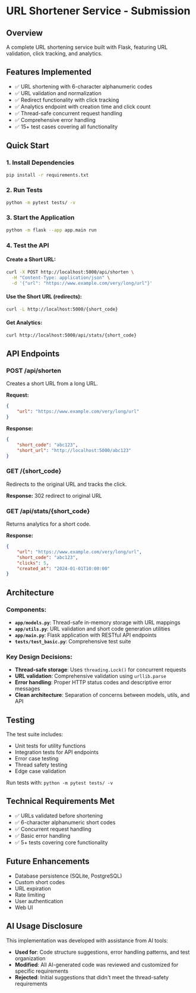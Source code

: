# URL Shortener Service - Submission

## Overview
A complete URL shortening service built with Flask, featuring URL validation, click tracking, and analytics.

## Features Implemented
- ✅ URL shortening with 6-character alphanumeric codes
- ✅ URL validation and normalization
- ✅ Redirect functionality with click tracking
- ✅ Analytics endpoint with creation time and click count
- ✅ Thread-safe concurrent request handling
- ✅ Comprehensive error handling
- ✅ 15+ test cases covering all functionality

## Quick Start

### 1. Install Dependencies
```bash
pip install -r requirements.txt
```

### 2. Run Tests
```bash
python -m pytest tests/ -v
```

### 3. Start the Application
```bash
python -m flask --app app.main run
```

### 4. Test the API

#### Create a Short URL:
```bash
curl -X POST http://localhost:5000/api/shorten \
  -H "Content-Type: application/json" \
  -d '{"url": "https://www.example.com/very/long/url"}'
```

#### Use the Short URL (redirects):
```bash
curl -L http://localhost:5000/{short_code}
```

#### Get Analytics:
```bash
curl http://localhost:5000/api/stats/{short_code}
```

## API Endpoints

### POST /api/shorten
Creates a short URL from a long URL.

**Request:**
```json
{
    "url": "https://www.example.com/very/long/url"
}
```

**Response:**
```json
{
    "short_code": "abc123",
    "short_url": "http://localhost:5000/abc123"
}
```

### GET /{short_code}
Redirects to the original URL and tracks the click.

**Response:** 302 redirect to original URL

### GET /api/stats/{short_code}
Returns analytics for a short code.

**Response:**
```json
{
    "url": "https://www.example.com/very/long/url",
    "short_code": "abc123",
    "clicks": 5,
    "created_at": "2024-01-01T10:00:00"
}
```

## Architecture

### Components:
- **`app/models.py`**: Thread-safe in-memory storage with URL mappings
- **`app/utils.py`**: URL validation and short code generation utilities
- **`app/main.py`**: Flask application with RESTful API endpoints
- **`tests/test_basic.py`**: Comprehensive test suite

### Key Design Decisions:
- **Thread-safe storage**: Uses `threading.Lock()` for concurrent requests
- **URL validation**: Comprehensive validation using `urllib.parse`
- **Error handling**: Proper HTTP status codes and descriptive error messages
- **Clean architecture**: Separation of concerns between models, utils, and API

## Testing

The test suite includes:
- Unit tests for utility functions
- Integration tests for API endpoints
- Error case testing
- Thread safety testing
- Edge case validation

Run tests with: `python -m pytest tests/ -v`

## Technical Requirements Met

- ✅ URLs validated before shortening
- ✅ 6-character alphanumeric short codes
- ✅ Concurrent request handling
- ✅ Basic error handling
- ✅ 5+ tests covering core functionality

## Future Enhancements

- Database persistence (SQLite, PostgreSQL)
- Custom short codes
- URL expiration
- Rate limiting
- User authentication
- Web UI

## AI Usage Disclosure

This implementation was developed with assistance from AI tools:
- **Used for**: Code structure suggestions, error handling patterns, and test organization
- **Modified**: All AI-generated code was reviewed and customized for specific requirements
- **Rejected**: Initial suggestions that didn't meet the thread-safety requirements 